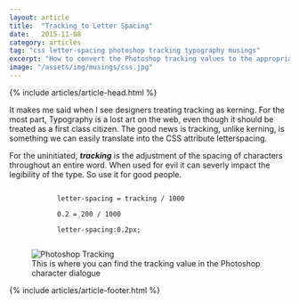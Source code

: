 ```yaml
---
layout: article
title:  "Tracking to Letter Spacing"
date:   2015-11-08
category: articles
tag: "css letter-spacing photoshop tracking typography musings"
excerpt: "How to convert the Photoshop tracking values to the appropriate letter-spacing value in CSS."
image: "/assets/img/musings/css.jpg"
---
```

{% include articles/article-head.html %}
<section class="code continued">
	<div class="content">
	<div class="span-3 col empty"></div>
	<div class="span-6 col">
		<p>It makes me said when I see designers treating tracking as kerning. For the most part, Typography is a lost art on the web, even though it should be treated as a first class citizen. The good news is tracking, unlike kerning, is something we can easily translate into the CSS attribute letterspacing.</p>
		<p>For the uninitiated, <strong><em>tracking</em></strong> is the adjustment of the spacing of characters throughout an entire word. When used for evil it can severly impact the legibility of the type. So use it for good people.</p>
		<code>
			letter-spacing = tracking / 1000<br/>
			0.2 = 200 / 1000<br/>
			letter-spacing:0.2px;
		</code>
			<figure>
			<img src="{{ site.loading }}" data-src="{{ site.baseurl }}/assets/img/musings/tracking.png" alt="Photoshop Tracking"/>
			<figcaption>This is where you can find the tracking value in the Photoshop character dialogue</figcaption>
		</figure>
	</div>
	<div class="span-3 col empty"></div>	
	</div>
{% include articles/article-footer.html %}
</section>